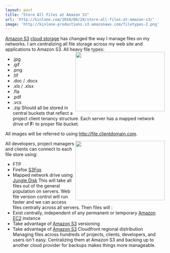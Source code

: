 ```yaml
---
layout: post
title: "Store All Files at Amazon S3"
url: 'http://kinlane.com/2010/06/28/store-all-files-at-amazon-s3/'
image: 'http://kinlane-productions.s3.amazonaws.com/filetypes-2.png'
---
```


[Amazon S3][1] [cloud storage][2] has changed the way I manage files on my networks. I am centralizing all file storage across my web site and applications to Amazon S3. All heavy file types: <img class="c1" title="Amazon S3 File Storage" src="http://kinlane-productions.s3.amazonaws.com/filetypes-2.png" alt="" width="282" height="187" align="right" />

  * .jpg
  * .gif
  * .png
  * .tif
  * .doc / .docx
  * .xls / .xlsx
  * .fla
  * .pdf
  * .vcs
  * .zip
Should all be stored in central buckets that reflect a project client tenancy structure. Each server has a mapped network drive of **F:** to proper file bucket.

All images will be referred to using http://file.clientdomain.com.

<img class="c1" title="Amazon Web Services" src="http://kinlane-productions.s3.amazonaws.com/AWS_LOGO_CMYK.jpg" alt="" width="282" height="187" align="right" />All developers, project managers and clients can connect to each file store using:

  * FTP
  * Firefox [S3Fox][3]
  * Mapped network drive using [Jungle Disk][4]
This will take all files out of the general population on servers. Web file version control will run faster and we can access files centrally across all servers. Then files will :
  * Exist centrally, independent of any permanent or temporary [Amazon EC2][5] instance
  * Take advantage of [Amazon S3][6] versioning
  * Take advantage of [Amazon S3][1] Cloudfront regional distribution
Managing files across hundreds of projects, clients, developers, and users isn't easy. Centralizing them at Amazon S3 and backing up to another cloud provider for backups makes things more manageable.

   [1]: ../category/amazon/amazon-s3/
   [2]: http://www.kinlane.com/2010/06/cloud-storage-api-standard/
   [3]: https://addons.mozilla.org/en-US/firefox/addon/3247/
   [4]: https://www.jungledisk.com/
   [5]: http://www.kinlane.com/category/amazon/amazon-ec2/
   [6]: http://www.kinlane.com/category/amazon/amazon-s3/
